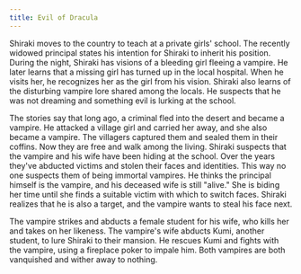 ```yaml
---
title: Evil of Dracula
---
```


Shiraki moves to the country to teach at a private girls' school. The recently
widowed principal states his intention for Shiraki to inherit his position.
During the night, Shiraki has visions of a bleeding girl fleeing a vampire. He
later learns that a missing girl has turned up in the local hospital. When he
visits her, he recognizes her as the girl from his vision. Shiraki also learns
of the disturbing vampire lore shared among the locals. He suspects that he was
not dreaming and something evil is lurking at the school.

The stories say that long ago, a criminal fled into the desert and became a
vampire. He attacked a village girl and carried her away, and she also became a
vampire. The villagers captured them and sealed them in their coffins. Now they
are free and walk among the living. Shiraki suspects that the vampire and his
wife have been hiding at the school. Over the years they've abducted victims and
stolen their faces and identities. This way no one suspects them of being
immortal vampires. He thinks the principal himself is the vampire, and his
deceased wife is still "alive." She is biding her time until she finds a
suitable victim with which to switch faces. Shiraki realizes that he is also a
target, and the vampire wants to steal his face next.

The vampire strikes and abducts a female student for his wife, who kills her and
takes on her likeness. The vampire's wife abducts Kumi, another student, to lure
Shiraki to their mansion. He rescues Kumi and fights with the vampire, using a
fireplace poker to impale him. Both vampires are both vanquished and wither away
to nothing.
